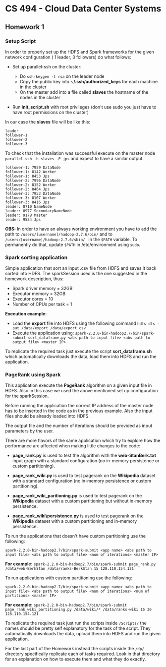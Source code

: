 # CS 494 - Cloud Data Center Systems

## Homework 1

### Setup Script

In order to properly set up the HDFS and Spark frameworks for the given network configuration ( 1 leader, 3 followers) do what follows:

- Set up parallel-ssh on the cluster:
	- Do `ssh-keygen -t rsa` on the leader node
	- Copy the public key into __~/.ssh/authorized_keys__ for each machine in the cluster
	- On the master add into a file called __slaves__ the hostname of the nodes in the cluster

- Run __init_script.sh__ with root privileges (don't use  sudo you just have to have root permissions on the cluster)

In our case the __slaves__ file will be like this:
```
leader
follower-1
follower-2
follower-3
```

To check that the installation was successful execute on the master node `parallel-ssh -h slaves -P jps` and expect to have a similar output: 

```
follower-1: 7959 DataNode
follower-1: 8142 Worker
follower-1: 8453 Jps
follower-2: 7996 DataNode
follower-2: 8152 Worker
follower-2: 8464 Jps
follower-3: 7953 DataNode
follower-3: 8107 Worker
follower-3: 8416 Jps
leader: 8710 NameNode
leader: 8977 SecondaryNameNode
leader: 9178 Master
leader: 9534 Jps
```

__OBS:__ In order to have an always working environment you have to add the path to `/users/[username]/hadoop-2.7.6/bin/` and to `/users/[username]/hadoop-2.7.6/sbin/ ` in the `$PATH` variable. To permanently do that, update `$PATH` in /etc/environment using `sudo`.


### Spark sorting application

Simple application that sort an input .csv file from HDFS and saves it back sorted into HDFS. The sparkSession used is the one suggested in the homework description, thus:

- Spark driver memory = 32GB
- Executor memory = 32GB
- Executor cores = 10
- Number of CPUs per task = 1 

__Execution example:__

- Load the __export__ file into HDFS using the following command `hdfs dfs -put /data/export /data/export.csv`
- Execute the application using: 
```spark-2.2.0-bin-hadoop2.7/bin/spark-submit sort_dataframe.py <abs path to input file> <abs path to output file> <master IP>```

To replicate the required task just execute the script __sort_dataframe.sh__ which automatically downloads the data, load them into HDFS and run the application.


### PageRank using Spark 

This application execute the __PageRank__ algorithm on a given input file in HDFS. Also in this case we used the above mentioned set up configuration for the sparkSession. 

Before running the application the correct IP address of the master node has to be inserted in the code as in the previous example. Also the input files should be already loaded into HDFS.

The output file and the number of iterations should be provided as input parameters by the user. 

There are more flavors of the same application which try to explore how the performance are affected when making little changes to the code:

- __page_rank.py__  is used to test the algorithm with the __web-StanBerk.txt__ input graph with a standard configuration (no in-memory persistence or custom partitioning).

- __page\_rank\_wiki.py__ is used to test pagerank on the __Wikipedia__ dataset with a standard configuration (no in-memory persistence or custom partitioning).

- __page\_rank\_wiki\_paritioning.py__ is used to test pagerank on the __Wikipedia__ dataset with a custom partitioning but without in-memory persistence.

- __page\_rank\_wiki\persistence.py__ is used to test pagerank on the __Wikipedia__ dataset with a custom partitioning and in-memory persistence.

To run the applications that doesn't have custom partitioning use the following:

```spark-2.2.0-bin-hadoop2.7/bin/spark-submit <app name> <abs path to input file> <abs path to output file> <num of iterations> <master IP>```

__For example:__
```spark-2.2.0-bin-hadoop2.7/bin/spark-submit page_rank.py /data/web-BerkStan /data/ranks-BerkStan 15 128.110.154.121```

To run applications with custom partitioning use the following:

```spark-2.2.0-bin-hadoop2.7/bin/spark-submit <app name> <abs path to input file> <abs path to output file> <num of iterations> <num of partitions> <master IP>```

__For example:__
```spark-2.2.0-bin-hadoop2.7/bin/spark-submit page_rank_wiki_partitioning.py /data/wiki/* /data/ranks-wiki 15 30 128.110.154.121```

To replicate the required task just run the scripts inside `/Scripts/` the names should be pretty self explanatory for the task of the script. They automatically downloads the data, upload them into HDFS and run the given application.

For the last part of the Homework instead the scripts inside the `/dp/` directory specifically replicate each of tasks required. Look in that directory for an explanation on how to execute them and what they do exactly. 